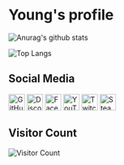 # Young's profile

![Anurag's github stats](https://github-readme-stats.vercel.app/api?username=Young-TW&show_icons=true&theme=dark)

![Top Langs](https://github-readme-stats.vercel.app/api/top-langs/?username=Young-TW&langs_count=8&theme=dark)

## Social Media
<p align="left">
  <a href="https://github.com/Young-TW"><img alt="GitHub" title="GitHub" height="32" width="32" src="https://raw.githubusercontent.com/peterthehan/peterthehan/master/assets/github.svg"></a>
  <a href="https://discord.gg/H4jJFZb"><img alt="Discord - Young#0001" title="Discord - Young#0001" height="32" width="32" src="https://raw.githubusercontent.com/peterthehan/peterthehan/master/assets/discord.svg"></a>
  <a href="https://www.facebook.com/young20050727"><img alt="Facebook" title="Facebook" height="32" width="32" src="https://raw.githubusercontent.com/peterthehan/peterthehan/master/assets/facebook.svg"></a>
  <a href="https://www.youtube.com/channel/UCJC4x0CgeqsmdgX3W_cJB3A"><img alt="YouTube" title="YouTube" height="32" width="32" src="https://raw.githubusercontent.com/peterthehan/peterthehan/master/assets/youtube.svg"></a>
  <a href="https://www.twitch.tv/young727_tw"><img alt="Twitch" title="Twitch" height="32" width="32" src="https://raw.githubusercontent.com/peterthehan/peterthehan/master/assets/twitch.svg"></a>
  <a href="https://steamcommunity.com/profiles/76561198819185868/"><img alt="Steam" title="Steam" height="32" width="32" src="https://raw.githubusercontent.com/peterthehan/peterthehan/master/assets/steam.svg"></a>
</p>

## Visitor Count
![Visitor Count](https://profile-counter.glitch.me/Young-TW/count.svg)

